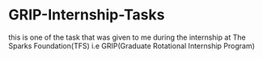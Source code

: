 # GRIP-Internship-Tasks
this is one of the task that was given to me during the internship at The Sparks Foundation(TFS) i.e GRIP(Graduate Rotational Internship Program)

